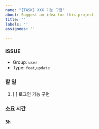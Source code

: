 ```yaml
---
name: "[TASK] XXX 기능 구현"
about: Suggest an idea for this project
title: ''
labels: ''
assignees: ''

---
```


### ISSUE
- Group:  `user`
- Type: `feat`,`update`
### 할 일
1. [ ] 로그인 기능 구현
### 소요 시간
### `3h`
